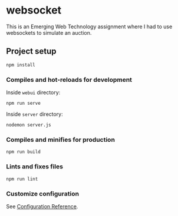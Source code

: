 # websocket

This is an Emerging Web Technology assignment where I had to use websockets to simulate an auction.

## Project setup

```
npm install
```

### Compiles and hot-reloads for development

Inside `webui` directory:

```
npm run serve
```

Inside `server` directory:

```
nodemon server.js
```

### Compiles and minifies for production

```
npm run build
```

### Lints and fixes files

```
npm run lint
```

### Customize configuration

See [Configuration Reference](https://cli.vuejs.org/config/).
